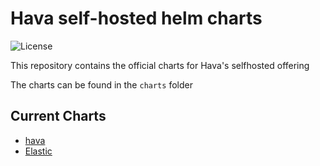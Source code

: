 # Hava self-hosted helm charts

![License](https://img.shields.io/github/license/teamhava/hava-helm-selfhosted)

This repository contains the official charts for Hava's selfhosted offering

The charts can be found in the `charts` folder

## Current Charts

- [hava](charts/hava/README.md)
- [Elastic](charts/elasticsearch/README.md)